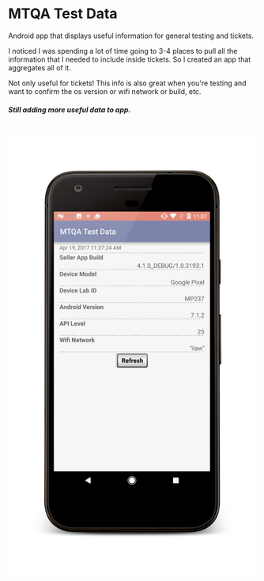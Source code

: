 # MTQA Test Data

Android app that displays useful information for general testing and tickets.

I noticed I was spending a lot of time going to 3-4 places to pull all the information that I needed to include inside tickets. So I created an app that aggregates all of it. 

Not only useful for tickets! This info is also great when you're testing and want to confirm the os version or wifi network or build, etc. 

#### *Still adding more useful data to app.*

<h1 align="center">
	<img src="media/screenshot.png" alt="mtqa device info">
</h1>
